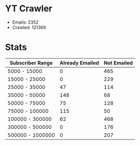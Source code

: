 # YT Crawler
- Emails: 2352
- Crawled: 121369

# Stats
| Subscriber Range  | Already Emailed | Not Emailed |
|-------|-------|-------|
| 5000 - 15000 | 0 | 465 |
| 15000 - 25000 | 0 | 229 |
| 25000 - 35000 | 47 | 114 |
| 35000 - 50000 | 148 | 68 |
| 50000 - 75000 | 75 | 128 |
| 75000 - 100000 | 115 | 50 |
| 100000 - 300000 | 62 | 468 |
| 300000 - 500000 | 0 | 176 |
| 500000 - 1000000 | 0 | 207 |
